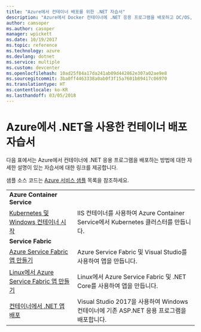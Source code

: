 ```yaml
---
title: "Azure에서 컨테이너 배포를 위한 .NET 자습서"
description: "Azure에서 Docker 컨테이너에 .NET 응용 프로그램을 배포하고 DC/OS, Mesos 또는 Kubernetes를 사용하여 크기를 조정합니다."
author: camsoper
ms.author: casoper
manager: wpickett
ms.date: 10/19/2017
ms.topic: reference
ms.technology: azure
ms.devlang: dotnet
ms.service: multiple
ms.custom: devcenter
ms.openlocfilehash: 10ad25f84a17da241ab09d442862e307a02ae9e8
ms.sourcegitcommit: 3ba0ff4463338a0ab0f3f15a7601b89417c06970
ms.translationtype: HT
ms.contentlocale: ko-KR
ms.lasthandoff: 03/05/2018
---
```

# <a name="container-deployment-tutorials-with-net-on-azure"></a>Azure에서 .NET을 사용한 컨테이너 배포 자습서

다음 표에서는 Azure에서 컨테이너에 .NET 응용 프로그램을 배포하는 방법에 대한 자세한 설명이 있는 자습서에 대한 링크를 제공합니다.

샘플 소스 코드는 [Azure 서비스 샘플](https://azure.microsoft.com/resources/samples/?platform=dotnet) 목록을 참조하세요.

| | |
|---|---|
| **Azure Container Service** ||
| [Kubernetes 및 Windows 컨테이너 시작][1] | IIS 컨테이너를 사용하여 Azure Container Service에서 Kubernetes 클러스터를 만듭니다.
|**Service Fabric**| |
| [Azure Service Fabric 앱 만들기][2] | Azure Service Fabric 및 Visual Studio를 사용하여 앱을 만듭니다. | 
| [Linux에서 Azure Service Fabric 앱 만들기][3] | Linux에서 Azure Service Fabric 및 .NET Core를 사용하여 앱을 만듭니다. | 
| [컨테이너에서 .NET 앱 배포][4] | Visual Studio 2017을 사용하여 Windows 컨테이너에 기존 ASP.NET 응용 프로그램을 배포합니다.  |

[1]: /azure/container-service/container-service-kubernetes-windows-walkthrough
[2]: /azure/service-fabric/service-fabric-create-your-first-application-in-visual-studio
[3]: /azure/service-fabric/service-fabric-get-started-containers
[4]: /azure/service-fabric/service-fabric-host-app-in-a-container
